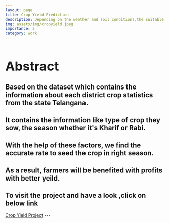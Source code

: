 ```yaml
---
layout: page
title: Crop Yield Prediction
description: Depending on the weather and soil conditions,the suitable crop for particular season is predicted using CART models
img: assets/img/cropyield.jpeg
importance: 2
category: work
---
```


<h1 style="font-size:40px;">Abstract</h1>
<h2> Based on the dataset which contains the information about each district crop statistics from the state Telangana. </h2>
        
<h2> It contains the information like type of crop they sow, the season whether it's Kharif or Rabi. </h2>
    
<h2> With the help of these factors, we find the accurate rate to seed the crop in right season. </h2>
    
<h2> As a result, farmers will be benefited with profits with better yeild. </h2>

<h2> To visit the project and have a look ,click on below link </h2>





<a href="https://github.com/sridhareguram/Crop-yield-Prediction">Crop Yield Project</a>
    ---



